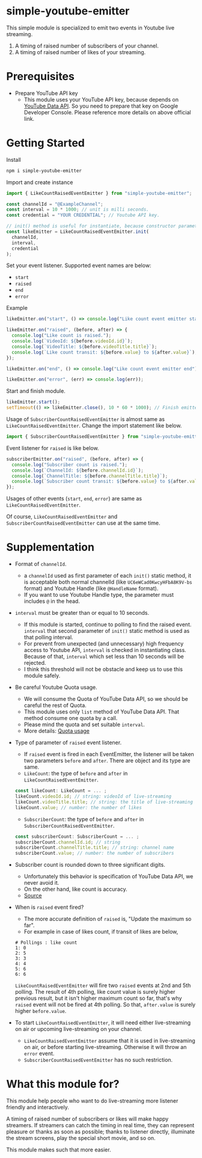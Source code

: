 # simple-youtube-emitter

This simple module is specialized to emit two events in Youtube live streaming.

1. A timing of raised number of subscribers of your channel.
1. A timing of raised number of likes of your streaming.

# Prerequisites

- Prepare YouTube API key
  - This module uses your YouTube API key, because depends on [YouTube Data API](https://developers.google.com/youtube/v3/docs).
    So you need to prepare that key on Google Developer Console.
    Please reference more details on above official link.

# Getting Started

Install

```bash
npm i simple-youtube-emitter
```

Import and create instance

```typescript
import { LikeCountRaisedEventEmitter } from "simple-youtube-emitter";

const channelId = "@ExampleChannel";
const interval = 10 * 1000; // unit is milli seconds.
const credential = "YOUR CREDENTIAL"; // Youtube API key.

// init() method is useful for instantiate, because constructor parameter is a little complicated.
const likeEmitter = LikeCountRaisedEventEmitter.init(
  channelId,
  interval,
  credential
);
```

Set your event listener. Supported event names are below:

- `start`
- `raised`
- `end`
- `error`

Example

```typescript
likeEmitter.on("start", () => console.log("Like count event emitter start"));

likeEmitter.on("raised", (before, after) => {
  console.log("Like count is raised.");
  console.log(`VideoId: ${before.videoId.id}`);
  console.log(`VideoTitle: ${before.videoTitle.title}`);
  console.log(`Like count transit: ${before.value} to ${after.value}`);
});

likeEmitter.on("end", () => console.log("Like count event emitter end"));

likeEmitter.on("error", (err) => console.log(err));
```

Start and finish module.

```typescript
likeEmitter.start();
setTimeout(() => likeEmitter.close(), 10 * 60 * 1000); // Finish emitter 10 minutes later.
```

Usage of `SubscriberCountRaisedEventEmitter` is almost same as `LikeCountRaisedEventEmitter`.
Change the import statement like below.

```typescript
import { SubscriberCountRaisedEventEmitter } from "simple-youtube-emitter";
```

Event listener for `raised` is like below.

```typescript
subscriberEmitter.on("raised", (before, after) => {
  console.log("Subscriber count is raised.");
  console.log(`ChannelId: ${before.channelId.id}`);
  console.log(`ChannelTitle: ${before.channelTitle.title}`);
  console.log(`Subscriber count transit: ${before.value} to ${after.value}`);
});
```

Usages of other events (`start`, `end`, `error`) are same as `LikeCountRaisedEventEmitter`.

Of course, `LikeCountRaisedEventEmitter` and `SubscriberCountRaisedEventEmitter` can use at the same time.

# Supplementation

- Format of `channelId`.

  - a `channelId` used as first parameter of each `init()` static method, it is acceptable both normal channelId (like `UC6eWCad0KwcyHFbA8K9V-bs` format) and Youtube Handle (like `@HandleName` format).
  - If you want to use Youtube Handle type, the parameter must includes `@` in the head.

- `interval` must be greater than or equal to 10 seconds.

  - If this module is started, continue to polling to find the raised event. `interval` that second parameter of `init()` static method is used as that polling interval.
  - For prevent from unexpected (and unnecessary) high frequency access to Youtube API, `interval` is checked in instantiating class. Because of that, `interval` which set less than 10 seconds will be rejected.
  - I think this threshold will not be obstacle and keep us to use this module safely.

- Be careful Youtube Quota usage.

  - We will consume the Quota of YouTube Data API, so we should be careful the rest of Quota.
  - This module uses only `list` method of YouTube Data API. That method consume one quota by a call.
  - Please mind the quota and set suitable `interval`.
  - More details: [Quota usage](https://developers.google.com/youtube/v3/getting-started#quota)

- Type of parameter of `raised` event listener.

  - If `raised` event is fired in each EventEmitter, the listener will be taken two parameters `before` and `after`. There are object and its type are same.
  - `LikeCount`: the type of `before` and `after` in `LikeCountRaisedEventEmitter`.

  ```typescript
  const likeCount: LikeCount = ... ;
  likeCount.videoId.id; // string: videoId of live-streaming
  likeCount.videoTitle.title; // string: the title of live-streaming
  likeCount.value; // number: the number of likes
  ```

  - `SubscriberCount`: the type of `before` and `after` in `SubscriberCountRaisedEventEmitter`.

  ```typescript
  const subscriberCount: SubscriberCount = ... ;
  subscriberCount.channelId.id; // string
  subscriberCount.channelTitle.title; // string: channel name
  subscriberCount.value; // number: the number of subscribers
  ```

- Subscriber count is rounded down to three significant digits.

  - Unfortunately this behavior is specification of YouTube Data API, we never avoid it.
  - On the other hand, like count is accuracy.
  - [Source](https://developers.google.com/youtube/v3/revision_history#release_notes_09_10_2019)

- When is `raised` event fired?

  - The more accurate definition of `raised` is, "Update the maximum so far".
  - For example in case of likes count, if transit of likes are below,

  ```
  # Pollings : like count
  1: 0
  2: 5
  3: 3
  4: 4
  5: 6
  6: 6
  ```

  `LikeCountRaisedEventEmitter` will fire two `raised` events at 2nd and 5th polling.
  The result of 4th polling, like count value is surely higher previous result, but it isn't higher maximum count so far, that's why `raised` event will not be fired at 4th polling.
  So that, `after.value` is surely higher `before.value`.

- To start `LikeCountRaisedEventEmitter`, it will need either live-streaming on air or upcoming live-streaming on your channel.
  - `LikeCountRaisedEventEmitter` assume that it is used in live-streaming on air, or before starting live-streaming. Otherwise it will throw an `error` event.
  - `SubscriberCountRaisedEventEmitter` has no such restriction.

# What this module for?

This module help people who want to do live-streaming more listener friendly and interactively.

A timing of raised number of subscribers or likes will make happy streamers. If streamers can catch the timing in real time, they can represent pleasure or thanks as soon as possible; thanks to listener directly, illuminate the stream screens, play the special short movie, and so on.

This module makes such that more easier.
